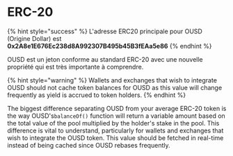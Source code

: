 # ERC-20

{% hint style="success" %}
L'adresse ERC20 principale pour OUSD (Origine Dollar) est    
**0x2A8e1E676Ec238d8A992307B495b45B3fEAa5e86**
{% endhint %}

OUSD est un jeton conforme au standard ERC-20 avec une nouvelle propriété qui est très importante à comprendre.

{% hint style="warning" %}
Wallets and exchanges that wish to integrate OUSD should not cache token balances for OUSD as this value will change frequently as yield is accrued to token holders.
{% endhint %}

The biggest difference separating OUSD from your average ERC-20 token is the way OUSD's`balanceOf()` function will return a variable amount based on the total value of the pool multiplied by the holder's stake in the pool. This difference is vital to understand, particularly for wallets and exchanges that wish to integrate the OUSD token. This value should be fetched in real-time instead of being cached since OUSD rebases frequently.





